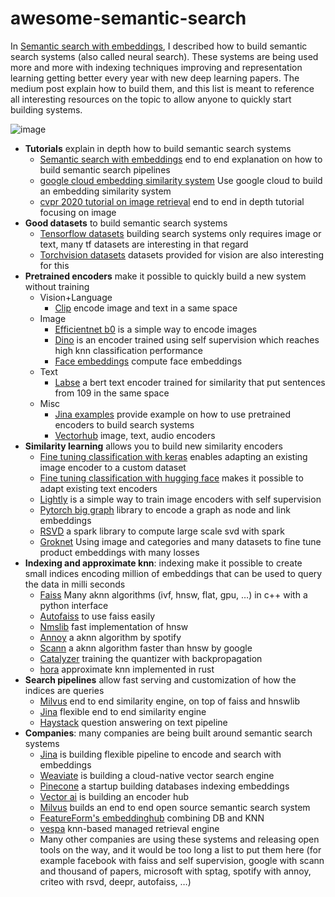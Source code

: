 # awesome-semantic-search

In [Semantic search with embeddings](https://rom1504.medium.com/semantic-search-with-embeddings-index-anything-8fb18556443c), I described how to build semantic search systems (also called neural search). These systems are being used more and more with indexing techniques improving and representation learning getting better every year with new deep learning papers. The medium post explain how to build them, and this list is meant to reference all interesting resources on the topic to allow anyone to quickly start building systems.

![image](https://user-images.githubusercontent.com/2346494/118412784-38db9480-b69c-11eb-9cf7-d159da16434a.png)


*   **Tutorials** explain in depth how to build semantic search systems
    *   [Semantic search with embeddings](https://rom1504.medium.com/semantic-search-with-embeddings-index-anything-8fb18556443c#ef3f) end to end explanation on how to build semantic search pipelines
    *   [google cloud embedding similarity system](https://cloud.google.com/solutions/machine-learning/building-real-time-embeddings-similarity-matching-system)  Use google cloud to build an embedding similarity system
    *   [cvpr 2020 tutorial on image retrieval](https://matsui528.github.io/cvpr2020_tutorial_retrieval/) end to end in depth tutorial focusing on image
*   **Good datasets** to build semantic search systems
    *   [Tensorflow datasets](https://www.tensorflow.org/datasets/catalog/overview) building search systems only requires image or text, many tf datasets are interesting in that regard
    *   [Torchvision datasets](https://pytorch.org/vision/stable/datasets.html) datasets provided for vision are also interesting for this
*   **Pretrained encoders** make it possible to quickly build a new system without training
    *   Vision+Language
        *   [Clip](https://github.com/openai/CLIP) encode image and text in a same space
    *   Image
        *   [Efficientnet b0](https://github.com/qubvel/efficientnet) is a simple way to encode images
        *   [Dino](https://github.com/facebookresearch/dino) is an encoder trained using self supervision which reaches high knn classification performance
        *   [Face embeddings](https://github.com/ageitgey/face_recognition) compute face embeddings
    *   Text
        *   [Labse](https://tfhub.dev/google/LaBSE/2) a bert text encoder trained for similarity that put sentences from 109 in the same space
    *   Misc
        *   [Jina examples](https://github.com/jina-ai/examples) provide example on how to use pretrained encoders to build search systems 
        *   [Vectorhub](https://github.com/vector-ai/vectorhub) image, text, audio encoders
*   **Similarity learning** allows you to build new similarity encoders
    *   [Fine tuning classification with keras](https://keras.io/guides/transfer_learning/) enables adapting an existing image encoder to a custom dataset
    *   [Fine tuning classification with hugging face](https://huggingface.co/transformers/training.html) makes it possible to adapt existing text encoders
    *   [Lightly](https://github.com/lightly-ai/lightly) is a simple way to train image encoders with self supervision
    *   [Pytorch big graph](https://github.com/facebookresearch/PyTorch-BigGraph) library to encode a graph as node and link embeddings
    *   [RSVD](https://github.com/criteo/Spark-RSVD) a spark library to compute large scale svd with spark
    *   [Groknet](https://ai.facebook.com/blog/powered-by-ai-advancing-product-understanding-and-building-new-shopping-experiences/) Using image and categories and many datasets to fine tune product embeddings with many losses
*   **Indexing and approximate knn**: indexing make it possible to create small indices encoding million of embeddings that can be used to query the data in milli seconds
    *   [Faiss](https://github.com/facebookresearch/faiss) Many aknn algorithms (ivf, hnsw, flat, gpu, …) in c++ with a python interface
    *   [Autofaiss](https://github.com/criteo/autofaiss) to use faiss easily
    *   [Nmslib](https://github.com/nmslib/nmslib) fast implementation of hnsw
    *   [Annoy](https://github.com/spotify/annoy) a aknn algorithm by spotify
    *   [Scann](https://github.com/google-research/google-research/tree/master/scann) a aknn algorithm faster than hnsw by google
    *   [Catalyzer](https://arxiv.org/pdf/1806.03198.pdf) training the quantizer with backpropagation
    *   [hora](https://github.com/hora-search/hora) approximate knn implemented in rust
*   **Search pipelines** allow fast serving and customization of how the indices are queries
    *   [Milvus](https://github.com/milvus-io/milvus) end to end similarity engine, on top of faiss and hnswlib
    *   [Jina](https://github.com/jina-ai/jina) flexible end to end similarity engine
    *   [Haystack](https://github.com/deepset-ai/haystack) question answering on text pipeline
*   **Companies**: many companies are being built around semantic search systems
    *   [Jina](https://jina.ai/) is building flexible pipeline to encode and search with embeddings
    *   [Weaviate](https://github.com/semi-technologies/weaviate) is building a cloud-native vector search engine
    *   [Pinecone](https://techcrunch.com/2021/01/27/pinecone-lands-10m-seed-for-purpose-built-machine-learning-database/?guccounter=1) a startup building databases indexing embeddings
    *   [Vector ai](https://hub.getvectorai.com/) is building an encoder hub
    *   [Milvus](https://milvus.io/) builds an end to end open source semantic search system
    *   [FeatureForm's embeddinghub](https://github.com/featureform/embeddinghub) combining DB and KNN
    *   [vespa](https://blog.vespa.ai/) knn-based managed retrieval engine
    *   Many other companies are using these systems and releasing open tools on the way, and it would be too long a list to put them here (for example facebook with faiss and self supervision, google with scann and thousand of papers, microsoft with sptag, spotify with annoy, criteo with rsvd, deepr, autofaiss, …)

